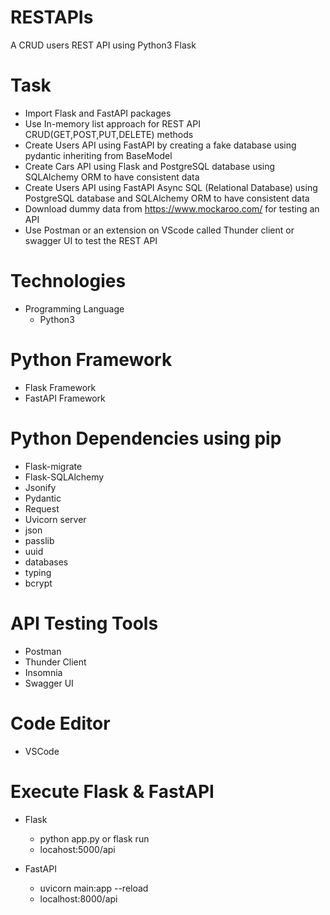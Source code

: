 # RESTAPIs
A CRUD users REST API using Python3 Flask 

# Task
- Import Flask and FastAPI packages 
- Use In-memory list approach for REST API CRUD(GET,POST,PUT,DELETE) methods
- Create Users API using FastAPI by creating a fake database using pydantic inheriting from BaseModel 
- Create Cars API using Flask and PostgreSQL database using SQLAlchemy ORM to have consistent data
- Create Users API using FastAPI Async SQL (Relational Database) using PostgreSQL database and SQLAlchemy ORM to have consistent data
- Download dummy data from https://www.mockaroo.com/ for testing an API
- Use Postman or an extension on VScode called Thunder client or swagger UI to test the REST API

# Technologies
- Programming Language
  - Python3

# Python Framework
- Flask Framework
- FastAPI Framework

# Python Dependencies using pip
- Flask-migrate
- Flask-SQLAlchemy
- Jsonify
- Pydantic  
- Request
- Uvicorn server
- json
- passlib
- uuid
- databases
- typing
- bcrypt

# API Testing Tools
- Postman
- Thunder Client
- Insomnia
- Swagger UI

# Code Editor
- VSCode

# Execute Flask & FastAPI
- Flask
  - python app.py or flask run
  - locahost:5000/api

- FastAPI
  - uvicorn main:app --reload
  - localhost:8000/api
